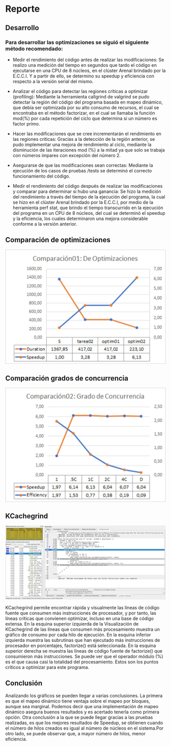 # Reporte

## Desarrollo

### Para desarrollar las optimizaciones se siguió el siguiente método recomendado:

- Medir el rendimiento del código antes de realizar las modificaciones:
Se realizo una medición del tiempo en segundos que tardo el código en ejecutarse en una 
CPU de 8 núcleos, en el clúster Arenal brindado por la E.C.C.I. Y a partir de ello, se determino 
su speedup y eficiencia con respecto a la versión serial del mismo.

- Analizar el código para detectar las regiones críticas a optimizar (profiling):
Mediante la herramienta callgrind de valgrind se pudo detectar la región del código del programa 
basada en mapeo dinámico, que debía ser optimizada por su alto consumo de recursos, el cual se encontraba
 en el método factorizar, en el cual se llamaba la función mod(%) por cada repetición del ciclo que determina 
 si un número es factor primo.

- Hacer las modificaciones que se cree incrementarán el rendimiento en las regiones críticas:
Gracias a la detección de la región anterior, se pudo implementar una mejora de rendimiento al ciclo, mediante 
la disminución de las iteraciones mod (%) a la mitad ya que solo se trabaja con números impares con excepción del número 2.

- Asegurarse de que las modificaciones sean correctas:
Mediante la ejecución de los casos de pruebas /tests se determinó el correcto funcionamiento del código.

- Medir el rendimiento del código después de realizar las modificaciones y comparar para determinar si hubo una ganancia:
Se hizo la medición del rendimiento a través del tiempo de la ejecución del programa, la cual se hizo en el clúster 
Arenal brindado por la E.C.C.I, por medio de la herramienta perf stat, que brindo el tiempo transcurrido en la ejecución
 del programa en un CPU de 8 núcleos, del cual se determinó el speedup y la eficiencia, los cuales determinaron una mejora 
 considerable conforme a la versión anterior.

## Comparación de optimizaciones

![Comparacion1_Optimizaciones](https://github.com/gustavopintocr/ppc21b-02-Gustavo-Pinto/blob/main/tareas/primefact_optimization/report/Comparacion1_Optimizaciones.jpg)

## Comparación grados de concurrencia

![Comparacion2_Concurrencia](https://github.com/gustavopintocr/ppc21b-02-Gustavo-Pinto/blob/main/tareas/primefact_optimization/report/Comparacion2_Concurrencia.jpg)

## KCachegrind

![KCachegrind](https://github.com/gustavopintocr/ppc21b-02-Gustavo-Pinto/blob/main/tareas/primefact_optimization/report/KCachegrind.jpg)

KCachegrind permite encontrar rápida y visualmente las líneas de código fuente que consumen más instrucciones de procesador, y por tanto, 
las líneas críticas que convienen optimizar, incluso en una base de código extensa. En la esquina superior izquierda de la Visualización 
de KCachegrind de las líneas que consumen más procesamiento muestra un gráfico de consumo por cada hilo de ejecución. En la esquina inferior 
izquierda muestra las subrutinas que han ejecutado más instrucciones de procesador en porcentajes, factorize() está seleccionada. En la esquina 
superior derecha se muestra las líneas de código fuente de factorize() que consumieron más instrucciones. Se puede ver que el operador módulo (%)
es el que causa casi la totalidad del procesamiento. Estos son los puntos críticos a optimizar para este programa.

## Conclusión
Analizando los gráficos se pueden llegar a varias conclusiones. La primera es que el mapeo dinámico tiene ventaja sobre el mapeo 
por bloques, aunque sea marginal. Podemos decir que una implementación de mapeo dinámico asegura buenos resultados y es acertado 
tenerla como primera opción. Otra conclusión a la que se puede llegar gracias a las pruebas realizadas, es que los mejores resultados 
de Speedup, se obtienen cuando el número de hilos creados es igual al número de núcleos en el sistema.Por otro lado, se puede observar que, 
a mayor número de hilos, menor eficiencia.

